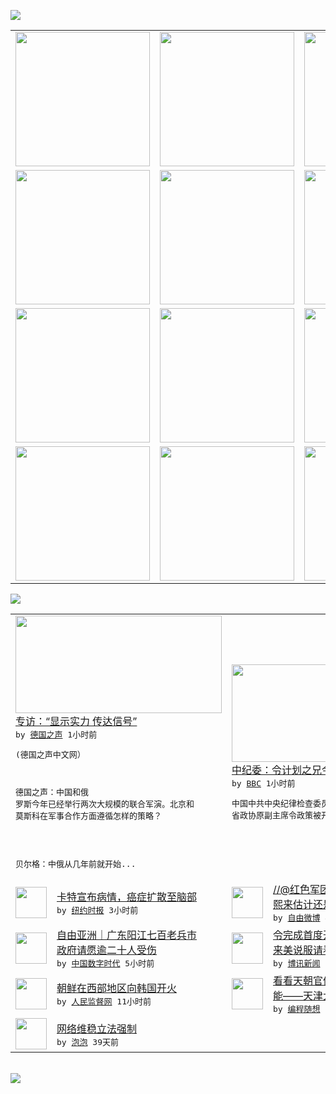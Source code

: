 

<a href="https://github.com/greatfire/z/raw/master/FreeBrowser.apk"><img src="https://raw.githubusercontent.com/greatfire/wiki/master/x/header.png" /></a><table><tr><td width="262" align="center" valign="center"><a href="https://github.com/greatfire/wiki/wiki/nyt" title="纽约时报中文网 国际纵览"><img src="https://raw.githubusercontent.com/greatfire/wiki/master/x/nyt_flag.png" width="215"/></a></td><td width="262" align="center" valign="center"><a href="https://github.com/greatfire/wiki/wiki/dw" title=""><img src="https://raw.githubusercontent.com/greatfire/wiki/master/x/dw_flag.png" width="215"/></a></td><td width="262" align="center" valign="center"><a href="https://github.com/greatfire/wiki/wiki/rmjd" title=""><img src="https://raw.githubusercontent.com/greatfire/wiki/master/x/rmjd_flag.png" width="215"/></a></td></tr><tr><td width="262" align="center" valign="center"><a href="https://github.com/paopaonetizen/website" title="泡泡 - 未经审查的互联网信息"><img src="https://raw.githubusercontent.com/greatfire/wiki/master/x/pp_flag.png" width="215"/></a></td><td width="262" align="center" valign="center"><a href="https://github.com/getlantern/mirror" title="以及自由微博和GreatFire.org官方中文论坛"><img src="https://raw.githubusercontent.com/greatfire/wiki/master/x/lantern_flag.png" width="215"/></a></td><td width="262" align="center" valign="center"><a href="https://github.com/cdtmirrors/m/" title=""><img src="https://raw.githubusercontent.com/greatfire/wiki/master/x/cdt_flag.png" width="215"/></a></td></tr><tr><td width="262" align="center" valign="center"><a href="https://github.com/program-think/blog" title="编程随想的博客"><img src="https://raw.githubusercontent.com/greatfire/wiki/master/x/pt_flag.png" width="215"/></a></td><td width="262" align="center" valign="center"><a href="https://github.com/greatfire/wiki/wiki/bbc" title=""><img src="https://raw.githubusercontent.com/greatfire/wiki/master/x/bbc_flag.png" width="215"/></a></td><td width="262" align="center" valign="center"><a href="https://github.com/freeweibo/s" title="自由微博 - 匿名和不受屏蔽的新浪微博搜索"><img src="https://raw.githubusercontent.com/greatfire/wiki/master/x/fw_flag.png" width="215"/></a></td></tr><tr><td width="262" align="center" valign="center"><a href="https://github.com/greatfire/wiki/wiki/google" title=""><img src="https://raw.githubusercontent.com/greatfire/wiki/master/x/google_flag.png" width="215"/></a></td><td width="262" align="center" valign="center"><a href="https://github.com/bxnews/boxun" title=""><img src="https://raw.githubusercontent.com/greatfire/wiki/master/x/bx_flag.png" width="215"/></a></td><td width="262" align="center" valign="center"><a href="https://github.com/greatfire/wiki/wiki/open-source" title="欢迎访问GreatFire.org开发者项目网站"><img src="https://raw.githubusercontent.com/greatfire/wiki/master/x/open-source_flag.png" width="215"/></a></td></tr></table><img src="https://raw.githubusercontent.com/greatfire/wiki/master/x/newsfeed text.png" /><table cols="4"><tr><td colspan="2" width="380"><a href="http://dw.com/p/1GJDN?maca=chi-GK-text-greatfire-all-chinese-15625-xml-mrss"><img src="http://www.dw.com/image/0,,18661560_302,00.jpg" width="330" height="156"/></a></br><a href="http://dw.com/p/1GJDN?maca=chi-GK-text-greatfire-all-chinese-15625-xml-mrss">专访：“显示实力 传达信号”</a></br><kbd> by <a href="http://dw.de">德国之声</a> 1小时前 </kbd></br><pre>(德国之声中文网）

德国之声：中国和俄<br/>罗斯今年已经举行两次大规模的联合军演。北京和<br/>莫斯科在军事合作方面遵循怎样的策略？ 
<br/>
贝尔格：中俄从几年前就开始...</pre></td><td colspan="2" width="380"><a href="http://www.bbc.com/zhongwen/simp/china/2015/08/150821_china_li_zhengce"><img src="http://a.files.bbci.co.uk/worldservice/live/assets/images/2015/01/07/150107120600_cn_china_ccp_emblem_flag_144x81_gettyimages_nocredit.jpg" width="330" height="156"/></a></br><a href="http://www.bbc.com/zhongwen/simp/china/2015/08/150821_china_li_zhengce">中纪委：令计划之兄令政策被“双开”</a></br><kbd> by <a href="http://www.bbc.co.uk/zhongwen/simp">BBC</a> 1小时前 </kbd></br><pre>中国中共中央纪律检查委员会周五发布消息，山西<br/>省政协原副主席令政策被开除党籍、开除公职。</pre></td></tr><tr><td><img src="https://raw.githubusercontent.com/greatfire/wiki/master/x/nyt_logo.png" width="50" height="50"/></td><td width="280"><a href="https://d144r8xvkm3as4.cloudfront.net/world/20150821/c21carter/">卡特宣布病情，癌症扩散至脑部</a></br><kbd> by <a href="http://m.cn.nytimes.com/">纽约时报</a> 3小时前 </kbd></td><td><img src="https://raw.githubusercontent.com/greatfire/wiki/master/x/fw_logo.png" width="50" height="50"/></td><td width="280"><a href="https://freeweibo.com/weibo/3878251971847569">//@红色军团赵泽琪: 没薄<br/>熙来估计还是个山沟卡卡...</a></br><kbd> by <a href="https://freeweibo.com/">自由微博</a> 4小时前 </kbd></td></tr><tr><td><img src="https://raw.githubusercontent.com/greatfire/wiki/master/x/cdt_logo.png" width="50" height="50"/></td><td width="280"><a href="http://feedproxy.google.com/~r/chinadigitaltimes/zKps/~3/7VpbZh7sVPk/">自由亚洲｜广东阳江七百老兵市<br/>政府请愿逾二十人受伤</a></br><kbd> by <a href="http://chinadigitaltimes.net/chinese/">中国数字时代</a> 5小时前 </kbd></td><td><img src="https://raw.githubusercontent.com/greatfire/wiki/master/x/bx_logo.png" width="50" height="50"/></td><td width="280"><a href="http://www.boxun.com/news/gb/china/2015/08/201508210512.shtml">令完成首度开腔中纪委动员女儿<br/>来美说服请看博讯热点：令计划</a></br><kbd> by <a href="http://www.boxun.com">博讯新闻</a> 8小时前 </kbd></td></tr><tr><td><img src="http://www.rmjdw.com/uploads/allimg/150820/21040TN6-0.jpg" width="50" height="50"/></td><td width="280"><a href="http://www.rmjdw.com//shehuijilu/20150820/15154.html">朝鲜在西部地区向韩国开火 </a></br><kbd> by <a href="http://www.rmjdw.com/">人民监督网</a> 11小时前 </kbd></td><td><img src="http://lh4.googleusercontent.com/cM7oXzR8jGBaXB5zek9Z6Gf3zOe0QrvTkO3XCU7n6T8qXyNUTEJ41C6h7bw4m02ZOswdhO7Iv96udBlZf2ItSvKyXnPBViXn1TUH2gkcl1v5Q7fEXxkYCt5ME7BAMtV1wTLQhD4Niw" width="50" height="50"/></td><td width="280"><a href="http://feedproxy.google.com/~r/programthink/~3/21dSbtE1Ayk/2015-Tianjin-Explosions.html">看看天朝官僚系统多么低效和无<br/>能——天津大爆炸随想</a></br><kbd> by <a href="http://program-think.blogspot.com">编程随想</a> 1天前 </kbd></td></tr><tr><td><img src="http://pao-pao.net/sites/pao-pao.net/files/styles/base_adaptive/public/6523513689_baeec3c53c_z_0.jpg?itok=NM8cQ_d1" width="50" height="50"/></td><td width="280"><a href="https://pao-pao.net/article/593">网络维稳立法强制</a></br><kbd> by <a href="https://pao-pao.net">泡泡</a> 39天前 </kbd></td></table></br><a href="https://github.com/greatfire/z/raw/master/FreeBrowser.apk"><img src="https://raw.githubusercontent.com/greatfire/wiki/master/x/download app.png" /></a>